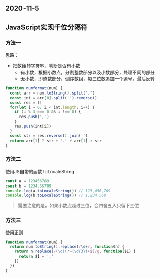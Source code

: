 ## 2020-11-5


## JavaScript实现千位分隔符

### 方法一

思路：
- 把数组转字符串，判断是否有小数
  - 有小数，根据小数点，分割整数部分以及小数部分，处理不同的部分
  - 无小数，即整数部分，倒序数组，每三位数追加一个逗号，最后反转

```js
function numformat(num) {
  const arr = num.toString().split('.')
  const int = arr[0].split('').reverse()
  const res = []
  for(let i = 0; i < int.length; i++) {
    if (i % 3 === 0 && i !== 0) {
      res.push(',')
    }
    res.push(int[i])
  }
  const str = res.reverse().join('')
  return arr[1] ? str + '.' + arr[1] : str
}
```

### 方法二

使用JS自带的函数 toLocaleString

```js
const a = 123456789
const b = 1234.56789
console.log(a.toLocaleString()) // 123,456,789
console.log(b.toLocaleString()) // 1,234.568
```

>需要注意的是，如果小数点超过三位，会四舍五入只留下三位

### 方法三

使用正则

```js
function numformat(num) {
  return num.toString().replace(/\d+/, function(n) {
    return n.replace(/(\d)(?=(\d{3})+$)/g, function($1) {
      return $1 + ','
    })
  })
}
```